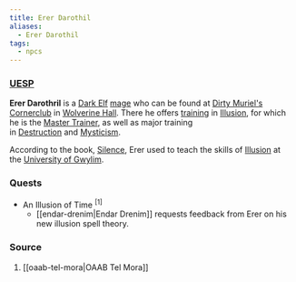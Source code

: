 ```yaml
---
title: Erer Darothil
aliases:
  - Erer Darothil
tags:
  - npcs
---
```

### [UESP](https://en.uesp.net/wiki/Morrowind:Erer_Darothril)
**Erer Darothril** is a [Dark Elf](https://en.uesp.net/wiki/Morrowind:Dark_Elf "Morrowind:Dark Elf") [mage](https://en.uesp.net/wiki/Morrowind:Mage_Service "Morrowind:Mage Service") who can be found at [Dirty Muriel's Cornerclub](https://en.uesp.net/wiki/Morrowind:Dirty_Muriel%27s_Cornerclub "Morrowind:Dirty Muriel's Cornerclub") in [Wolverine Hall](https://en.uesp.net/wiki/Morrowind:Wolverine_Hall "Morrowind:Wolverine Hall"). There he offers [training](https://en.uesp.net/wiki/Morrowind:Trainers "Morrowind:Trainers") in [Illusion](https://en.uesp.net/wiki/Morrowind:Illusion "Morrowind:Illusion"), for which he is the [Master Trainer](https://en.uesp.net/wiki/Morrowind:Master_Trainers "Morrowind:Master Trainers"), as well as major training in [Destruction](https://en.uesp.net/wiki/Morrowind:Destruction "Morrowind:Destruction") and [Mysticism](https://en.uesp.net/wiki/Morrowind:Mysticism "Morrowind:Mysticism").

According to the book, [Silence](https://en.uesp.net/wiki/Morrowind:Silence_(book)), Erer used to teach the skills of [Illusion](https://en.uesp.net/wiki/Morrowind:Illusion "Morrowind:Illusion") at the [University of Gwylim](https://en.uesp.net/wiki/Lore:University_of_Gwylim).
### Quests
* An Illusion of Time <sup>[1]</sup>
	* [[endar-drenim|Endar Drenim]] requests feedback from Erer on his new illusion spell theory.
### Source
1. [[oaab-tel-mora|OAAB Tel Mora]]